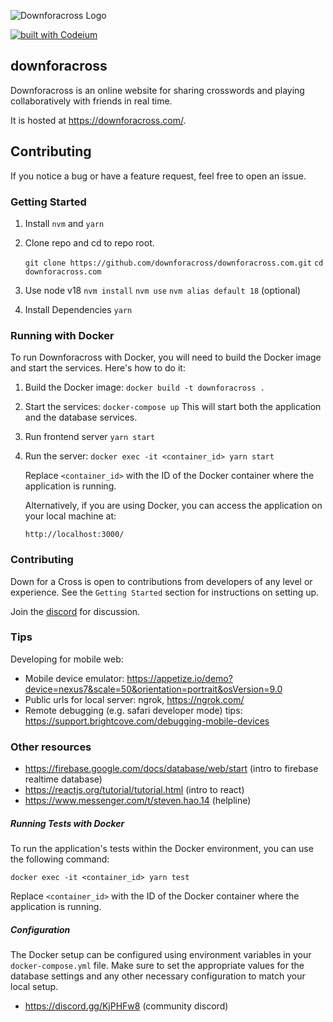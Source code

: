 ![Downforacross Logo](assets/image.png)

[![built with Codeium](https://codeium.com/badges/main)](https://codeium.com/?repo_name=downforacross/downforacross.com
)

## downforacross 

Downforacross is an online website for sharing crosswords and playing collaboratively with friends in real time.

It is hosted at https://downforacross.com/.

## Contributing

If you notice a bug or have a feature request, feel free to open an issue.

### Getting Started

1. Install `nvm` and `yarn`

2. Clone repo and cd to repo root.

   `git clone https://github.com/downforacross/downforacross.com.git`
   `cd downforacross.com`

3. Use node v18
   `nvm install`
   `nvm use`
   `nvm alias default 18` (optional)

4. Install Dependencies
   `yarn`

### Running with Docker

To run Downforacross with Docker, you will need to build the Docker image and start the services. Here's how to do it:

1. Build the Docker image:
   `docker build -t downforacross .`

2. Start the services:
   `docker-compose up`
   This will start both the application and the database services.

3. Run frontend server
   `yarn start`

4. Run the server:
   `docker exec -it <container_id> yarn start`

   Replace `<container_id>` with the ID of the Docker container where the application is running.

   Alternatively, if you are using Docker, you can access the application on your local machine at:

   `http://localhost:3000/`

### Contributing

Down for a Cross is open to contributions from developers of any level or experience.
See the `Getting Started` section for instructions on setting up.

Join the [discord](https://discord.gg/KjPHFw8) for discussion.

### Tips

Developing for mobile web:

- Mobile device emulator: https://appetize.io/demo?device=nexus7&scale=50&orientation=portrait&osVersion=9.0
- Public urls for local server: ngrok, https://ngrok.com/
- Remote debugging (e.g. safari developer mode) tips: https://support.brightcove.com/debugging-mobile-devices

### Other resources

- https://firebase.google.com/docs/database/web/start (intro to firebase realtime database)
- https://reactjs.org/tutorial/tutorial.html (intro to react)
- https://www.messenger.com/t/steven.hao.14 (helpline)

##### Running Tests with Docker

To run the application's tests within the Docker environment, you can use the following command:

   `docker exec -it <container_id> yarn test`

Replace `<container_id>` with the ID of the Docker container where the application is running.

##### Configuration

The Docker setup can be configured using environment variables in your `docker-compose.yml` file. Make sure to set the appropriate values for the database settings and any other necessary configuration to match your local setup.
- https://discord.gg/KjPHFw8 (community discord)
